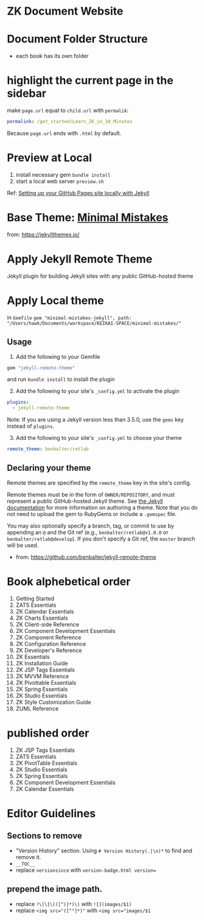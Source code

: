 # ZK Document Website


# Document Folder Structure
* each book has its own folder

# highlight the current page in the sidebar
make `page.url` equal to `child.url` with `permalik`:
```yaml
permalink: /get_started/Learn_ZK_in_10_Minutes
```
Because `page.url` ends with `.html` by default.


# Preview at Local
1. install necessary gem
`bundle install`
2. start a local web server
`preview.sh`

Ref: [Setting up your GitHub Pages site locally with Jekyll](https://help.github.com/en/articles/setting-up-your-github-pages-site-locally-with-jekyll)


# Base Theme: [Minimal Mistakes](https://mmistakes.github.io/minimal-mistakes/)
from: https://jekyllthemes.io/

# Apply Jekyll Remote Theme

Jekyll plugin for building Jekyll sites with any public GitHub-hosted theme

# Apply Local theme
in `Gemfile`
`gem "minimal-mistakes-jekyll", path: "/Users/hawk/Documents/workspace/KEIKAI-SPACE/minimal-mistakes/"`

## Usage

1. Add the following to your Gemfile

  ```ruby
  gem "jekyll-remote-theme"
  ```

  and run `bundle install` to install the plugin

2. Add the following to your site's `_config.yml` to activate the plugin

  ```yml
  plugins:
    - jekyll-remote-theme
  ```
  Note: If you are using a Jekyll version less than 3.5.0, use the `gems` key instead of `plugins`.

3. Add the following to your site's `_config.yml` to choose your theme

  ```yml
  remote_theme: benbalter/retlab
  ```

## Declaring your theme

Remote themes are specified by the `remote_theme` key in the site's config.

Remote themes must be in the form of `OWNER/REPOSITORY`, and must represent a public GitHub-hosted Jekyll theme. See [the Jekyll documentation](https://jekyllrb.com/docs/themes/) for more information on authoring a theme. Note that you do not need to upload the gem to RubyGems or include a `.gemspec` file.

You may also optionally specify a branch, tag, or commit to use by appending an `@` and the Git ref (e.g., `benbalter/retlab@v1.0.0` or `benbalter/retlab@develop`). If you don't specify a Git ref, the `master` branch will be used.


* from: https://github.com/benbalter/jekyll-remote-theme


# Book alphebetical order
1. Getting Started
1. ZATS Essentials
1. ZK Calendar Essentials
1. ZK Charts Essentials
1. ZK Client-side Reference
1. ZK Component Development Essentials
1. ZK Component Reference
1. ZK Configuration Reference
1. ZK Developer's Reference
1. ZK Essentials
1. ZK Installation Guide
1. ZK JSP Tags Essentials
1. ZK MVVM Reference
1. ZK Pivottable Essentials
1. ZK Spring Essentials
1. ZK Studio Essentials
1. ZK Style Customization Guide
1. ZUML Reference

# published order
1. ZK JSP Tags Essentials
2. ZATS Essentials
3. ZK PivotTable Essentials
4. ZK Studio Essentials
5. ZK Spring Essentials
6. ZK Component Development Essentials
7. ZK Calendar Essentials

# Editor Guidelines
## Sections to remove
* "Version History" section. Using `# Version History(.|\n)*` to find and remove it.
* `__TOC__`
* replace `versionsince` with `version-badge.html version=`

## prepend the image path. 
* replace `!\[\]\(([^)]*)\)` with `![](images/$1)`
* replace `<img src="([^"]*)"` with `<img src="images/$1`